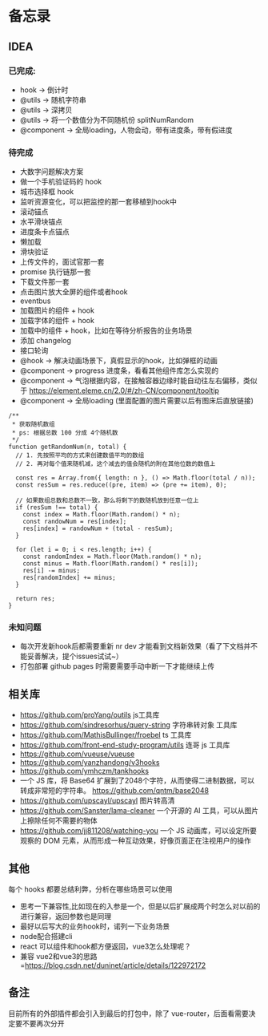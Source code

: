 # 备忘录

## IDEA
### 已完成:
+ hook -> 倒计时
+ @utils -> 随机字符串
+ @utils -> 深拷贝
+ @utils -> 将一个数值分为不同随机份 splitNumRandom
+ @component -> 全局loading，人物会动，带有进度条，带有假进度

### 待完成
+ 大数字问题解决方案
+ 做一个手机验证码的 hook
+ 城市选择框 hook
+ 监听资源变化，可以把监控的那一套移植到hook中
+ 滚动锚点
+ 水平滑块锚点
+ 进度条卡点锚点
+ 懒加载
+ 滑块验证
+ 上传文件的，面试官那一套
+ promise 执行链那一套
+ 下载文件那一套
+ 点击图片放大全屏的组件或者hook
+ eventbus
+ 加载图片的组件 + hook
+ 加载字体的组件 + hook
+ 加载中的组件 + hook，比如在等待分析报告的业务场景
+ 添加 changelog
+ 接口轮询
+ @hook -> 解决动画场景下，真假显示的hook，比如弹框的动画
+ @component -> progress 进度条，看看其他组件库怎么实现的
+ @component -> 气泡根据内容，在接触容器边缘时能自动往左右偏移，类似于 https://element.eleme.cn/2.0/#/zh-CN/component/tooltip
+ @component -> 全局loading (里面配置的图片需要以后有图床后直放链接)

```
/**
 * 获取随机数组
 * ps: 根据总数 100 分成 4个随机数
 */
function getRandomNum(n, total) {
  // 1. 先按照平均的方式来创建数值平均的数组
  // 2. 再对每个值来随机减，这个减去的值会随机的附在其他位数的数值上

  const res = Array.from({ length: n }, () => Math.floor(total / n));
  const resSum = res.reduce((pre, item) => (pre += item), 0);

  // 如果数组总数和总数不一致，那么将剩下的数随机放到任意一位上
  if (resSum !== total) {
    const index = Math.floor(Math.random() * n);
    const randowNum = res[index];
    res[index] = randowNum + (total - resSum);
  }

  for (let i = 0; i < res.length; i++) {
    const randomIndex = Math.floor(Math.random() * n);
    const minus = Math.floor(Math.random() * res[i]);
    res[i] -= minus;
    res[randomIndex] += minus;
  }

  return res;
}
```

### 未知问题
+ 每次开发新hook后都需要重新 nr dev 才能看到文档新效果（看了下文档并不能妥善解决，提个issues试试~）
+ 打包部署 github pages 时需要需要手动中断一下才能继续上传


## 相关库
+ https://github.com/proYang/outils js工具库
+ https://github.com/sindresorhus/query-string 字符串转对象 工具库
+ https://github.com/MathisBullinger/froebel ts 工具库
+ https://github.com/front-end-study-program/utils 连哥 js 工具库
+ https://github.com/vueuse/vueuse
+ https://github.com/yanzhandong/v3hooks
+ https://github.com/ymhczm/tankhooks
+ 一个 JS 库，将 Base64 扩展到了2048个字符，从而使得二进制数据，可以转成非常短的字符串。
https://github.com/qntm/base2048
+ https://github.com/upscayl/upscayl 图片转高清
+ https://github.com/Sanster/lama-cleaner 一个开源的 AI 工具，可以从图片上擦除任何不需要的物体
+ https://github.com/jj811208/watching-you 一个 JS 动画库，可以设定所要观察的 DOM 元素，从而形成一种互动效果，好像页面正在注视用户的操作

## 其他
每个 hooks 都要总结利弊，分析在哪些场景可以使用

+ 思考一下兼容性,比如现在的入参是一个，但是以后扩展成两个时怎么对以前的进行兼容，返回参数也是同理
+ 最好以后写大的业务hook时，诺列一下业务场景
+ node配合搭建cli
+ react 可以组件和hook都方便返回，vue3怎么处理呢？
+ 兼容 vue2和vue3的思路=https://blog.csdn.net/duninet/article/details/122972172

## 备注
目前所有的外部插件都会引入到最后的打包中，除了 vue-router，后面看需要决定要不要再次分开